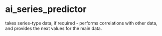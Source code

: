 # ai_series_predictor
takes series-type data, if required - performs correlations with other data, and provides the next values for the main data.
